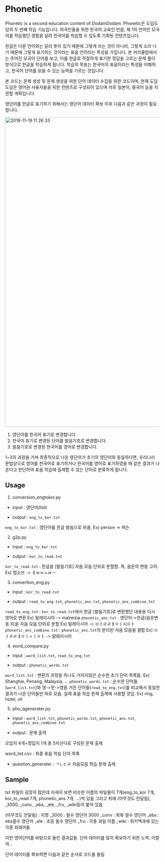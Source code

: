 # Phonetic
Phonetic is a second education content of DodamDodam.
Phonetic은 도담도담의 두 번째 학습 기능입니다.
외국인들을 위한 한국어 교육인 만큼, 제 1의 언어인 모국어를 학습했던 경험을 살려 한국어를 학습할 수 있도록 기획된 컨텐츠입니다.

한글은 다른 언어와는 달리 뜻이 있기 때문에 그렇게 쓰는 것이 아니라, 그렇게 소리 나기 때문에 그렇게 표기하는 것이라는
표음 언어라는 특성을 가집니다.
본 커리큘럼에서는 주어진 모국어 단어를 보고, 이를 한글로 적절하게 표기한 정답을 고르는 문제 풀이 방식으로 한글을 학습하게 됩니다.
학습의 목표는 한국어의 표음이라는 특성을 이해하고, 한국어 단어를 읽을 수 있는 능력을 기르는 것입니다.

본 코드는 문제 생성 및 문제 생성을 위한 단어 데이터 수집을 위한 코드이며,
현재 도담도담은 영어권 사용자들을 위한 컨텐츠로 구성되어 있으며 차후 일본어, 중국어 등을 지원할 계획입니다.

영단어를 한글로 표기하기 위해서는 영단어 데이터 확보 이후 다음과 같은 과정이 필요합니다.

<img width="1008" alt="2018-11-19 11 26 33" src="https://user-images.githubusercontent.com/41565118/48713010-a4bb1e80-ec52-11e8-925d-b289f6f70d1f.png">

1. 영단어를 한국어 표기로 변경합니다.
2. 한국어 표기로 변경된 단어를 발음기호로 변경합니다.
3. 발음기호로 변경된 한국어를 영어로 변경합니다.

1~3의 과정을 거쳐 최종적으로 나온 영단어가 초기의 영단어와 동일하다면, 
우리나라 문법상으로 영어를 한국어로 표기하거나 한국어를 영어로 표기하였을 때 같은 결과가 나온다고 판단하여
표음 학습에 출제할 수 있는 단어로 분류하게 됩니다.

## Usage
1. conversion_engtokor.py

* input : 영단어(list)

* output : `eng_to_kor.txt` 

`eng_to_kor.txt` : 영단어를 한글 발음으로 바꿈. Ex) person -> 퍼슨


2. g2p.py

* input : `eng_to_kor.txt`

* output : `kor_to_read.txt`

`kor_to_read.txt` : 한글을 [발음기호] 자음 모음 단위로 분할함. 즉, 음운의 변동 고려. Ex) 앱소브 -> ㅐㅂㅆㅗㅂㅡ


3. convertion_eng.py

* input : `kor_to_read.txt`

* output : `read_to_eng.txt`, `phonetic_ans.txt`, `phonetic_ans_combine.txt`

`read_to_eng.txt` : `kor_to_read.txt`에서 한글 [발음기호]로 변환했던 내용을 다시 영어로 변환 Ex) 말레이시아 -> malreisia
`phonetic_ans.txt` : 영단어->한글(음운변동 X)을 자음 모음 단위로 분할 Ex) 말레이시아 -> ㅁㅏㄹㄹㅔㅇㅣ시ㅇㅏ
`phonetic_ans_combine.txt` : `phonetic_ans.txt`의 분리된 자음 모음을 결합 Ex) ㅁㅏㄹㄹㅔㅇㅣㅅㅣㅇㅏ -> 말레이시아


4. word_compare.py

* input : `word_list.txt`, `read_to_eng.txt`

* output : `phonetic_words.txt`

`word_list.txt` : 변환의 과정을 하나도 거치지않은 순수한 초기 단어 목록들. Ex) Shanghai, Penang, Malaysia, ...
`phonetic_words.txt` : 순수한 단어들(`word_list.txt`)와 영->한->영을 거친 단어들(`read_to_eng.txt`)를 비교해서 동일한 결과가 나온 단어들만 따로 모음. 실제 표음 학습 문제 출제에 사용할 것임. Ex) ring, hotel, oil


5. pho_qgenerater.py

* input : `word_list.txt`, `phonetic_words.txt`, `phonetic_ans.txt`, `phonetic_ans_combine.txt`

* output : 문제 출력

오답지 4개+정답지 1개 총 5지선다로 구성된 문제 출제


word_list.csv : 최종 표음 학습 단어 목록
+ question_generater : ㄱㄴㄷㄹ 자음모음 학습 문제 출제


## Sample
txt 파일이 굉장히 많은데 자세히 보면
비슷한 이름의 파일들이 7개(eng_to_kor 7개, kor_to_read 7개, phonetic_ans 7개, ...)씩 있음
그리고 뒤에 (아무것도 안달림), _3000, _conv, _ebs, _ele, _fru, _wiki등이 붙어 있음

(아무것도 안달림) : 지명
_3000 : 필수 영단어 3000
_conv : 회화 필수 영단어
_ebs : ebs필수 영단어
_ele : 초등 필수 영단어
_fru : 각종 과일 이름
_wiki : 위키백과에 있는 각종 외래어들

이런 영어단어를 바탕으로 돌린 결과값들.
단어 데이터를 많이 확보하기 위한 노력..이랄까..

단어 데이터를 확보하면 다음과 같은 순서로 코드를 돌림

